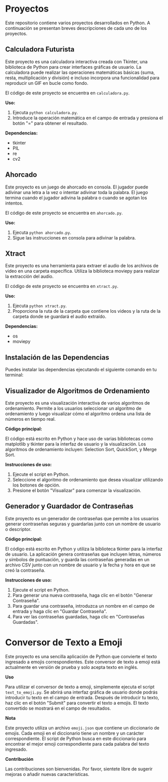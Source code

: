 # Proyectos

Este repositorio contiene varios proyectos desarrollados en Python. A continuación se presentan breves descripciones de cada uno de los proyectos.

## Calculadora Futurista

Este proyecto es una calculadora interactiva creada con Tkinter, una biblioteca de Python para crear interfaces gráficas de usuario. La calculadora puede realizar las operaciones matemáticas básicas (suma, resta, multiplicación y división) e incluso incorpora una funcionalidad para reproducir un GIF en bucle como fondo.

El código de este proyecto se encuentra en `calculadora.py`.

**Uso:**

1. Ejecuta `python calculadora.py`.
2. Introduce la operación matemática en el campo de entrada y presiona el botón "=" para obtener el resultado.

**Dependencias:**

- tkinter
- PIL
- re
- cv2

## Ahorcado

Este proyecto es un juego de ahorcado en consola. El jugador puede adivinar una letra a la vez o intentar adivinar toda la palabra. El juego termina cuando el jugador adivina la palabra o cuando se agotan los intentos.

El código de este proyecto se encuentra en `ahorcado.py`.

**Uso:**

1. Ejecuta `python ahorcado.py`.
2. Sigue las instrucciones en consola para adivinar la palabra.

## Xtract

Este proyecto es una herramienta para extraer el audio de los archivos de video en una carpeta específica. Utiliza la biblioteca moviepy para realizar la extracción del audio.

El código de este proyecto se encuentra en `xtract.py`.

**Uso:**

1. Ejecuta `python xtract.py`.
2. Proporciona la ruta de la carpeta que contiene los videos y la ruta de la carpeta donde se guardará el audio extraído.

**Dependencias:**

- os
- moviepy

## Instalación de las Dependencias

Puedes instalar las dependencias ejecutando el siguiente comando en tu terminal:

## Visualizador de Algoritmos de Ordenamiento

Este proyecto es una visualización interactiva de varios algoritmos de ordenamiento. Permite a los usuarios seleccionar un algoritmo de ordenamiento y luego visualizar cómo el algoritmo ordena una lista de números en tiempo real.

**Código principal:**

El código está escrito en Python y hace uso de varias bibliotecas como matplotlib y tkinter para la interfaz de usuario y la visualización. Los algoritmos de ordenamiento incluyen: Selection Sort, QuickSort, y Merge Sort.

**Instrucciones de uso:**

1. Ejecute el script en Python.
2. Seleccione el algoritmo de ordenamiento que desea visualizar utilizando los botones de opción.
3. Presione el botón "Visualizar" para comenzar la visualización.

## Generador y Guardador de Contraseñas

Este proyecto es un generador de contraseñas que permite a los usuarios generar contraseñas seguras y guardarlas junto con un nombre de usuario o descriptor.

**Código principal:**

El código está escrito en Python y utiliza la biblioteca tkinter para la interfaz de usuario. La aplicación genera contraseñas que incluyen letras, números y símbolos de puntuación, y guarda las contraseñas generadas en un archivo CSV junto con un nombre de usuario y la fecha y hora en que se creó la contraseña.

**Instrucciones de uso:**

1. Ejecute el script en Python.
2. Para generar una nueva contraseña, haga clic en el botón "Generar Contraseña".
3. Para guardar una contraseña, introduzca un nombre en el campo de entrada y haga clic en "Guardar Contraseña".
4. Para ver las contraseñas guardadas, haga clic en "Contraseñas Guardadas".

# Conversor de Texto a Emoji

Este proyecto es una sencilla aplicación de Python que convierte el texto ingresado a emojis correspondientes. Este conversor de texto a emoji está actualmente en versión de prueba y solo acepta texto en inglés.

**Uso**

Para utilizar el conversor de texto a emoji, simplemente ejecuta el script `text_to_emoji.py`. Se abrirá una interfaz gráfica de usuario donde podrás introducir tu texto en el campo de entrada. Después de introducir tu texto, haz clic en el botón "Submit" para convertir el texto a emojis. El texto convertido se mostrará en el campo de resultados.

**Nota**

Este proyecto utiliza un archivo `emoji.json` que contiene un diccionario de emojis. Cada emoji en el diccionario tiene un nombre y un carácter correspondiente. El script de Python busca en este diccionario para encontrar el mejor emoji correspondiente para cada palabra del texto ingresado.

**Contribución**

Las contribuciones son bienvenidas. Por favor, sientete libre de sugerir mejoras o añadir nuevas características.
